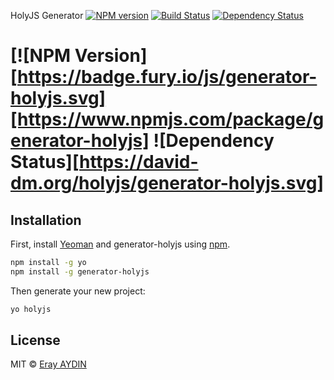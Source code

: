 HolyJS Generator [![NPM version][npm-image]][npm-url] [![Build Status][travis-image]][travis-url] [![Dependency Status][depstat-image]][depstat-url]

[![NPM Version][https://badge.fury.io/js/generator-holyjs.svg][https://www.npmjs.com/package/generator-holyjs] ![Dependency Status][https://david-dm.org/holyjs/generator-holyjs.svg]
=================================

## Installation

First, install [Yeoman](http://yeoman.io) and generator-holyjs using [npm](https://www.npmjs.com/).

```bash
npm install -g yo
npm install -g generator-holyjs
```

Then generate your new project:

```bash
yo holyjs
```

## License

MIT © [Eray AYDIN](http://erayaydin.org)

[npm-url]: https://npmjs.org/package/holyjs
[npm-image]: https://badge.fury.io/js/holyjs.svg

[travis-url]: http://travis-ci.org/holyjs/holyjs
[travis-image]: https://secure.travis-ci.org/holyjs/holyjs.svg?branch=master

[depstat-url]: https://david-dm.org/holyjs/holyjs
[depstat-image]: https://david-dm.org/holyjs/holyjs.svg
